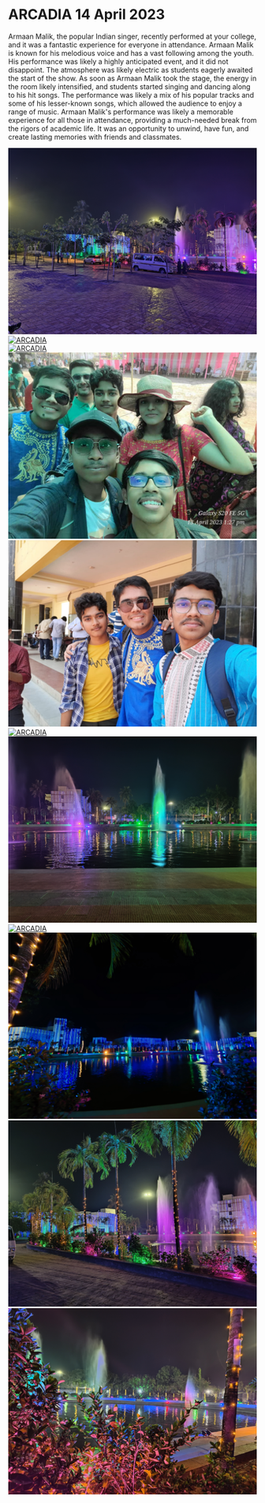 # ARCADIA 14 April 2023

Armaan Malik, the popular Indian singer, recently performed at your college, and it was a fantastic experience for everyone in attendance. Armaan Malik is known for his melodious voice and has a vast following among the youth. His performance was likely a highly anticipated event, and it did not disappoint. The atmosphere was likely electric as students eagerly awaited the start of the show. As soon as Armaan Malik took the stage, the energy in the room likely intensified, and students started singing and dancing along to his hit songs. The performance was likely a mix of his popular tracks and some of his lesser-known songs, which allowed the audience to enjoy a range of music. Armaan Malik's performance was likely a memorable experience for all those in attendance, providing a much-needed break from the rigors of academic life. It was an opportunity to unwind, have fun, and create lasting memories with friends and classmates.

[![ARCADIA](./assets/ARCADIA-pic1.jpg)]() <br>
[![ARCADIA](./assets/ARCADIA-pic2.jpg)]() <br>
[![ARCADIA](./assets/ARCADIA-pic3.jpg)]() <br>
[![ARCADIA](./assets/ARCADIA-pic10.jpg)]() <br>
[![ARCADIA](./assets/ARCADIA-pic11.jpg)]() <br>
[![ARCADIA](./assets/ARCADIA-pic4.jpg)]() <br>
[![ARCADIA](./assets/ARCADIA-pic5.jpg)]() <br>
[![ARCADIA](./assets/ARCADIA-pic6.jpg)]() <br>
[![ARCADIA](./assets/ARCADIA-pic7.jpg)]() <br>
[![ARCADIA](./assets/ARCADIA-pic8.jpg)]() <br>
[![ARCADIA](./assets/ARCADIA-pic9.jpg)]() <br>